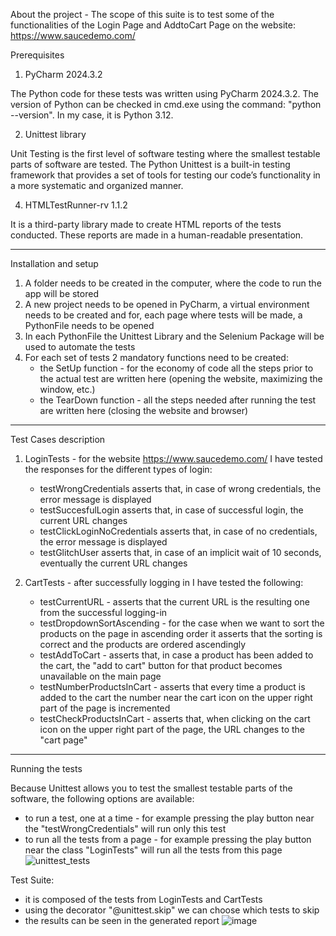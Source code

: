 About the project - The scope of this suite is to test some of the functionalities of the Login Page and AddtoCart Page on the website: https://www.saucedemo.com/ 


Prerequisites

1. PyCharm 2024.3.2

The Python code for these tests was written using PyCharm 2024.3.2. The version of Python can be checked in cmd.exe using the command: "python --version". In my case, it is Python 3.12.

2. Unittest library

Unit Testing is the first level of software testing where the smallest testable parts of software are tested. The Python Unittest is a built-in testing framework that provides a set of tools for testing our code’s functionality in a more systematic and organized manner.

4. HTMLTestRunner-rv 1.1.2

It is a third-party library made to create HTML reports of the tests conducted. These reports are made in a human-readable presentation.

-----------------------------------------------------------------------------------------------------------------------------------------------------------------------------------------------------------------
Installation and setup

1. A folder needs to be created in the computer, where the code to run the app will be stored
2. A new project needs to be opened in PyCharm, a virtual environment needs to be created and for, each page where tests will be made, a PythonFile needs to be opened
3. In each PythonFile the Unittest Library and the Selenium Package will be used to automate the tests
4. For each set of tests 2 mandatory functions need to be created:
      - the SetUp function - for the economy of code all the steps prior to the actual test are written here (opening the website, maximizing the window, etc.)
      - the TearDown function - all the steps needed after running the test are written here (closing the website and browser)

-----------------------------------------------------------------------------------------------------------------------------------------------------------------------------------------------------------------

Test Cases description

1. LoginTests - for the website https://www.saucedemo.com/ I have tested the responses for the different types of login:
   - testWrongCredentials asserts that, in case of wrong credentials, the error message is displayed
   - testSuccesfulLogin asserts that, in case of successful login, the current URL changes
   - testClickLoginNoCredentials asserts that, in case of no credentials, the error message is displayed
   - testGlitchUser asserts that, in case of an implicit wait of 10 seconds, eventually the current URL changes

2. CartTests - after successfully logging in I have tested the following:
   - testCurrentURL - asserts that the current URL is the resulting one from the successful logging-in
   - testDropdownSortAscending - for the case when we want to sort the products on the page in ascending order it asserts that the sorting is correct and the products are ordered ascendingly
   - testAddToCart - asserts that, in case a product has been added to the cart, the "add to cart" button for that product becomes unavailable on the main page
   - testNumberProductsInCart - asserts that every time a product is added to the cart the number near the cart icon on the upper right part of the page is incremented
   - testCheckProductsInCart - asserts that, when clicking on the cart icon on the upper right part of the page, the URL changes to the "cart page"

------------------------------------------------------------------------------------------------------------------------------------------------------------------------------------------------------------------

Running the tests

Because Unittest allows you to test the smallest testable parts of the software, the following options are available:
- to run a test, one at a time - for example pressing the play button near the "testWrongCredentials" will run only this test
- to run all the tests from a page - for example pressing the play button near the class "LoginTests" will run all the tests from this page
![unittest_tests](https://github.com/user-attachments/assets/433fdc94-80f4-4007-a38e-e78ae51176fc)


Test Suite:
- it is composed of the tests from LoginTests and CartTests
- using the decorator "@unittest.skip" we can choose which tests to skip
- the results can be seen in the generated report
![image](https://github.com/user-attachments/assets/fac47579-aad1-42d5-a99f-cd53e587107d)

